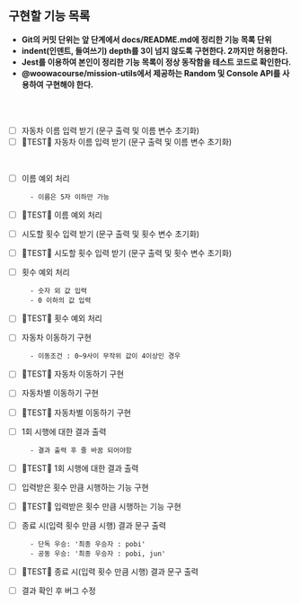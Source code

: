 ## 구현할 기능 목록

- **Git의 커밋 단위는 앞 단계에서 docs/README.md에 정리한 기능 목록 단위**
- **indent(인덴트, 들여쓰기) depth를 3이 넘지 않도록 구현한다. 2까지만 허용한다.**
- **Jest를 이용하여 본인이 정리한 기능 목록이 정상 동작함을 테스트 코드로 확인한다.**
- **@woowacourse/mission-utils에서 제공하는 Random 및 Console API를 사용하여 구현해야 한다.**  
<br>
<br>

- [ ] 자동차 이름 입력 받기 (문구 출력 및 이름 변수 초기화)
- [ ] 🧪TEST🧪 자동차 이름 입력 받기 (문구 출력 및 이름 변수 초기화)
<br>

- [ ] 이름 예외 처리

        - 이름은 5자 이하만 가능

- [ ] 🧪TEST🧪 이름 예외 처리
- [ ] 시도할 횟수 입력 받기 (문구 출력 및 횟수 변수 초기화)
- [ ] 🧪TEST🧪 시도할 횟수 입력 받기 (문구 출력 및 횟수 변수 초기화)
- [ ] 횟수 예외 처리

        - 숫자 외 값 입력
        - 0 이하의 값 입력 
- [ ] 🧪TEST🧪 횟수 예외 처리
- [ ] 자동차 이동하기 구현

        - 이동조건 : 0~9사이 무작위 값이 4이상인 경우
- [ ] 🧪TEST🧪 자동차 이동하기 구현
- [ ] 자동차별 이동하기 구현
- [ ] 🧪TEST🧪 자동차별 이동하기 구현  
- [ ] 1회 시행에 대한 결과 출력

        - 결과 출력 후 줄 바꿈 되어야함
- [ ] 🧪TEST🧪 1회 시행에 대한 결과 출력 
- [ ] 입력받은 횟수 만큼 시행하는 기능 구현
- [ ] 🧪TEST🧪 입력받은 횟수 만큼 시행하는 기능 구현
- [ ] 종료 시(입력 횟수 만큼 시행) 결과 문구 출력 

        - 단독 우승: '최종 우승자 : pobi'
        - 공동 우승: '최종 우승자 : pobi, jun'
- [ ] 🧪TEST🧪 종료 시(입력 횟수 만큼 시행) 결과 문구 출력
- [ ] 결과 확인 후 버그 수정

